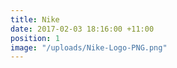 ```yaml
---
title: Nike
date: 2017-02-03 18:16:00 +11:00
position: 1
image: "/uploads/Nike-Logo-PNG.png"
---
```



